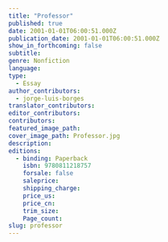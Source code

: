 ```yaml
---
title: "Professor"
published: true
date: 2001-01-01T06:00:51.000Z
publication_date: 2001-01-01T06:00:51.000Z
show_in_forthcoming: false
subtitle:
genre: Nonfiction
language:
type:
  - Essay
author_contributors:
  - jorge-luis-borges
translator_contributors:
editor_contributors:
contributors:
featured_image_path:
cover_image_path: Professor.jpg
description:
editions:
  - binding: Paperback
    isbn: 9780811218757
    forsale: false
    saleprice:
    shipping_charge:
    price_us:
    price_cn:
    trim_size:
    Page_count:
slug: professor
---
```

